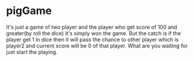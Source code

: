 # pigGame
It's just a game of two player and the player who get score of 100 and greater(by roll the dice) it's simply won the game. 
But the catch is if the player get 1 in dice then it will pass the chance to other player which is player2 and current score will be 0 of that player. 
What are you waiting for just start the playing.
